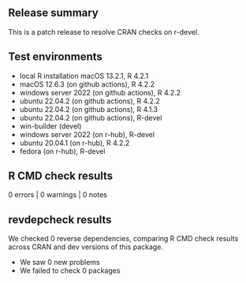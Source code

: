 ## Release summary

This is a patch release to resolve CRAN checks on r-devel.

## Test environments

* local R installation macOS 13.2.1, R 4.2.1
* macOS 12.6.3 (on github actions), R 4.2.2
* windows server 2022 (on github actions), R 4.2.2
* ubuntu 22.04.2 (on github actions), R 4.2.2
* ubuntu 22.04.2 (on github actions), R 4.1.3
* ubuntu 22.04.2 (on github actions), R-devel
* win-builder (devel)
* windows server 2022 (on r-hub), R-devel
* ubuntu 20.04.1 (on r-hub), R 4.2.2
* fedora (on r-hub), R-devel

## R CMD check results

0 errors | 0 warnings | 0 notes

## revdepcheck results

We checked 0 reverse dependencies, comparing R CMD check results across CRAN and dev versions of this package.

 * We saw 0 new problems
 * We failed to check 0 packages
